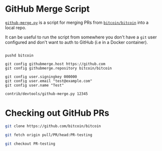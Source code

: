 # GitHub Merge Script

[`github-merge.py`](https://github.com/bitcoin/bitcoin/blob/master/contrib/devtools/github-merge.py) is a script for merging PRs from [`bitcoin/bitcoin`](https://github.com/bitcoin/bitcoin) into a local repo. 

It can be useful to run the script from somewhere you don't have a `git` user configured and don't want to auth to GitHub (i.e in a Docker container).

```shell

pushd bitcoin

git config githubmerge.host https://github.com
git config githubmerge.repository bitcoin/bitcoin

git config user.signingkey 000000
git config user.email "test@example.com"
git config user.name "Test"

contrib/devtools/github-merge.py 12345
```
# Checking out GitHub PRs

```bash
git clone https://github.com/bitcoin/bitcoin

git fetch origin pull/PR/head:PR-testing

git checkout PR-testing
```
